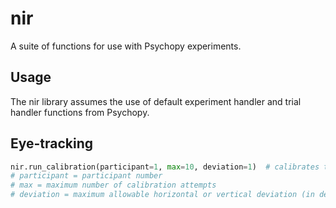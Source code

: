 # nir
A suite of functions for use with Psychopy experiments.

## Usage
The nir library assumes the use of default experiment handler and trial handler functions from Psychopy. 

## Eye-tracking
```python
nir.run_calibration(participant=1, max=10, deviation=1)  # calibrates the SMI eye-tracker
# participant = participant number
# max = maximum number of calibration attempts
# deviation = maximum allowable horizontal or vertical deviation (in degrees) from the calibration target for each eye
```
